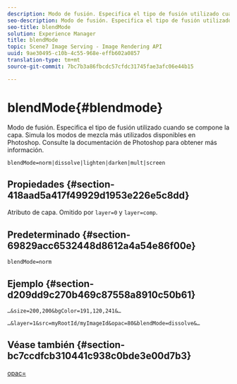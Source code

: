 ```yaml
---
description: Modo de fusión. Especifica el tipo de fusión utilizado cuando se compone la capa. Simula los modos de mezcla más utilizados disponibles en Photoshop. Consulte la documentación de Photoshop para obtener más información.
seo-description: Modo de fusión. Especifica el tipo de fusión utilizado cuando se compone la capa. Simula los modos de mezcla más utilizados disponibles en Photoshop. Consulte la documentación de Photoshop para obtener más información.
seo-title: blendMode
solution: Experience Manager
title: blendMode
topic: Scene7 Image Serving - Image Rendering API
uuid: 9ae30495-c10b-4c55-968e-effb602a0857
translation-type: tm+mt
source-git-commit: 7bc7b3a86fbcdc57cfdc31745fae3afc06e44b15

---
```



# blendMode{#blendmode}

Modo de fusión. Especifica el tipo de fusión utilizado cuando se compone la capa. Simula los modos de mezcla más utilizados disponibles en Photoshop. Consulte la documentación de Photoshop para obtener más información.

`blendMode=norm|dissolve|lighten|darken|mult|screen`

## Propiedades {#section-418aad5a417f49929d1953e226e5c8dd}

Atributo de capa. Omitido por `layer=0` y `layer=comp`.

## Predeterminado {#section-69829acc6532448d8612a4a54e86f00e}

`blendMode=norm`

## Ejemplo {#section-d209dd9c270b469c87558a8910c50b61}

`…&size=200,200&bgColor=191,120,241&…`

`…&layer=1&src=myRootId/myImageId&opac=80&blendMode=dissolve&…`

## Véase también {#section-bc7ccdfcb310441c938c0bde3e00d7b3}

[opac=](../../../../../is-api/http-ref/image-serving-api-ref/c-http-protocol-reference/c-command-reference/r-opac.md#reference-d2269b51aca34599a08d0a46ee5c27e5)
